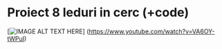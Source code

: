# Proiect 8 leduri in cerc (+code)


[![IMAGE ALT TEXT HERE](https://img.youtube.com/vi/VA6OY-tWPuI/0.jpg)]
(https://www.youtube.com/watch?v=VA6OY-tWPuI)



